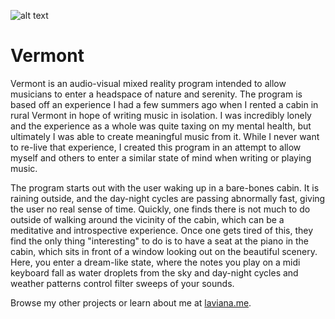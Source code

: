 ![alt text](https://github.com/klaviana/exocoder/blob/master/vermont.jpg "Vermont")

# Vermont

Vermont is an audio-visual mixed reality program intended to allow musicians to enter a headspace of nature and serenity. The program is based off an experience I had a few summers ago when I rented a cabin in rural Vermont in hope of writing music in isolation. I was incredibly lonely and the experience as a whole was quite taxing on my mental health, but ultimately I was able to create meaningful music from it. While I never want to re-live that experience, I created this program in an attempt to allow myself and others to enter a similar state of mind when writing or playing music.

The program starts out with the user waking up in a bare-bones cabin. It is raining outside, and the day-night cycles are passing abnormally fast, giving the user no real sense of time. Quickly, one finds there is not much to do outside of walking around the vicinity of the cabin, which can be a meditative and introspective experience. Once one gets tired of this, they find the only thing "interesting" to do is to have a seat at the piano in the cabin, which sits in front of a window looking out on the beautiful scenery. Here, you enter a dream-like state, where the notes you play on a midi keyboard fall as water droplets from the sky and day-night cycles and weather patterns control filter sweeps of your sounds.

Browse my other projects or learn about me at [laviana.me](https://laviana.me).
